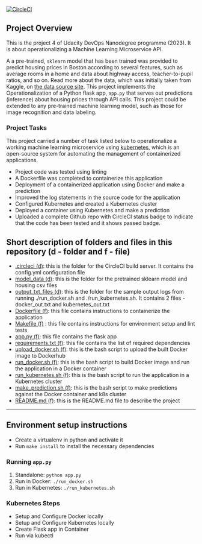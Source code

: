 [![CircleCI](https://dl.circleci.com/status-badge/img/gh/Sulaymon333/operationalizing-ML-API-udacity-cloud-devops/tree/main.svg?style=svg)](https://dl.circleci.com/status-badge/redirect/gh/Sulaymon333/operationalizing-ML-API-udacity-cloud-devops/tree/main)

## Project Overview

This is the project 4 of Udacity DevOps Nanodegree programme (2023). It is about operationalizing a Machine Learning Microservice API.

A a pre-trained, `sklearn` model that has been trained was provided to predict housing prices in Boston according to several features, such as average rooms in a home and data about highway access, teacher-to-pupil ratios, and so on. Read more about the data, which was initially taken from Kaggle, on [the data source site](https://www.kaggle.com/c/boston-housing). This project implements the Operationalization of a Python flask app, `app.py` that serves out predictions (inference) about housing prices through API calls. This project could be extended to any pre-trained machine learning model, such as those for image recognition and data labeling.

### Project Tasks

This project carried a number of task listed below to operationalize a working machine learning microservice using [kubernetes](https://kubernetes.io/), which is an open-source system for automating the management of containerized applications.

- Project code was tested using linting
- A Dockerfile was completed to containerize this application
- Deployment of a containerized application using Docker and make a prediction
- Improved the log statements in the source code for the application
- Configured Kubernetes and created a Kubernetes cluster
- Deployed a container using Kubernetes and make a prediction
- Uploaded a complete Github repo with CircleCI status badge to indicate that the code has been tested and it shows passed badge.

## Short description of folders and files in this repository (d - folder and f - file)

- [.circleci (d)](https://github.com/Sulaymon333/operationalizing-ML-API-udacity-cloud-devops/tree/main/.circleci): this is the folder for the CircleCI build server. It contains the config.yml configuration file
- [model_data (d)](https://github.com/Sulaymon333/operationalizing-ML-API-udacity-cloud-devops/tree/main/model_data): this is the folder for the pretrained sklearn model and housing csv files
- [output_txt_files (d)](https://github.com/Sulaymon333/operationalizing-ML-API-udacity-cloud-devops/tree/main/output_txt_files): this is the folder for the sample output logs from running ./run_docker.sh and ./run_kubernetes.sh. It contains 2 files - docker_out.txt and kubernetes_out.txt
- [Dockerfile (f)](https://github.com/Sulaymon333/operationalizing-ML-API-udacity-cloud-devops/blob/main/Dockerfile): this file contains instructions to containerize the application
- [Makefile (f)](https://github.com/Sulaymon333/operationalizing-ML-API-udacity-cloud-devops/blob/main/Makefile) : this file contains instructions for environment setup and lint tests
- [app.py (f)](https://github.com/Sulaymon333/operationalizing-ML-API-udacity-cloud-devops/blob/main/app.py): this file contains the flask app
- [requirements.txt (f)](https://github.com/Sulaymon333/operationalizing-ML-API-udacity-cloud-devops/blob/main/requirements.txt): this file contains the list of required dependencies
- [upload_docker.sh (f)](https://github.com/Sulaymon333/operationalizing-ML-API-udacity-cloud-devops/blob/main/upload_docker.sh): this is the bash script to upload the built Docker image to Dockerhub
- [run_docker.sh (f)](https://github.com/Sulaymon333/operationalizing-ML-API-udacity-cloud-devops/blob/main/run_docker.sh): this is the bash script to build Docker image and run the application in a Docker container
- [run_kubernetes.sh (f)](https://github.com/Sulaymon333/operationalizing-ML-API-udacity-cloud-devops/blob/main/run_kubernetes.sh): this is the bash script to run the application in a Kubernetes cluster
- [make_prediction.sh (f)](https://github.com/Sulaymon333/operationalizing-ML-API-udacity-cloud-devops/blob/main/make_prediction.sh): this is the bash script to make predictions against the Docker container and k8s cluster
- [README.md (f)](https://github.com/Sulaymon333/operationalizing-ML-API-udacity-cloud-devops/blob/main/README.md): this is the README.md file to describe the project

---

## Environment setup instructions

- Create a virtualenv in python and activate it
- Run `make install` to install the necessary dependencies

### Running `app.py`

1. Standalone: `python app.py`
2. Run in Docker: `./run_docker.sh`
3. Run in Kubernetes: `./run_kubernetes.sh`

### Kubernetes Steps

- Setup and Configure Docker locally
- Setup and Configure Kubernetes locally
- Create Flask app in Container
- Run via kubectl
